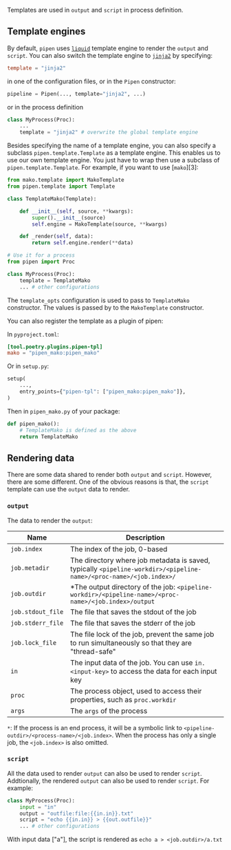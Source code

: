 Templates are used in `output` and `script` in process definition.

## Template engines

By default, `pipen` uses [`liquid`][1] template engine to render the `output` and `script`. You can also switch the template engine to [`jinja2`][2] by specifying:

```toml
template = "jinja2"
```

in one of the configuration files, or in the `Pipen` constructor:

```python
pipeline = Pipen(..., template="jinja2", ...)
```

or in the process definition

```python
class MyProcess(Proc):
    ...
    template = "jinja2" # overwrite the global template engine
```

Besides specifying the name of a template engine, you can also specify a subclass `pipen.template.Template` as a template engine. This enables us to use our own template engine. You just have to wrap then use a subclass of `pipen.template.Template`. For example, if you want to use [`mako`][3]:

```python
from mako.template import MakoTemplate
from pipen.template import Template

class TemplateMako(Template):

    def __init__(self, source, **kwargs):
        super().__init__(source)
        self.engine = MakoTemplate(source, **kwargs)

    def _render(self, data):
        return self.engine.render(**data)

# Use it for a process
from pipen import Proc

class MyProcess(Proc):
    template = TemplateMako
    ... # other configurations

```

The `template_opts` configuration is used to pass to `TemplateMako` constructor. The values is passed by to the `MakoTemplate` constructor.

You can also register the template as a plugin of pipen:

In `pyproject.toml`:

```toml
[tool.poetry.plugins.pipen-tpl]
mako = "pipen_mako:pipen_mako"
```

Or in `setup.py`:

```python
setup(
    ...,
    entry_points={"pipen-tpl": ["pipen_mako:pipen_mako"]},
)
```

Then in `pipen_mako.py` of your package:

```python
def pipen_mako():
    # TemplateMako is defined as the above
    return TemplateMako
```

## Rendering data

There are some data shared to render both `output` and `script`. However, there are some different. One of the obvious reasons is that, the `script` template can use the `output` data to render.

### `output`

The data to render the `output`:

|Name|Description|
|-|-|
|`job.index`|The index of the job, 0-based|
|`job.metadir`|The directory where job metadata is saved, typically `<pipeline-workdir>/<pipeline-name>/<proc-name>/<job.index>/`|
|`job.outdir`|*The output directory of the job: `<pipeline-workdir>/<pipeline-name>/<proc-name>/<job.index>/output`|
|`job.stdout_file`|The file that saves the stdout of the job|
|`job.stderr_file`|The file that saves the stderr of the job|
|`job.lock_file`|The file lock of the job, prevent the same job to run simultaneously so that they are "thread-safe"|
|`in`|The input data of the job. You can use `in.<input-key>` to access the data for each input key|
|`proc`|The process object, used to access their properties, such as `proc.workdir`|
|`args`|The `args` of the process|

`*`: If the process is an end process, it will be a symbolic link to `<pipeline-outdir>/<process-name>/<job.index>`. When the process has only a single job, the `<job.index>` is also omitted.

### `script`

All the data used to render `output` can also be used to render `script`. Addtionally, the rendered `output` can also be used to render `script`. For example:

```python
class MyProcess(Proc):
    input = "in"
    output = "outfile:file:{{in.in}}.txt"
    script = "echo {{in.in}} > {{out.outfile}}"
    ... # other configurations

```

With input data ["a"], the script is rendered as `echo a > <job.outdir>/a.txt`


[1]: https://github.com/pwwang/liquidpy
[2]: https://github.com/pallets/jinja

